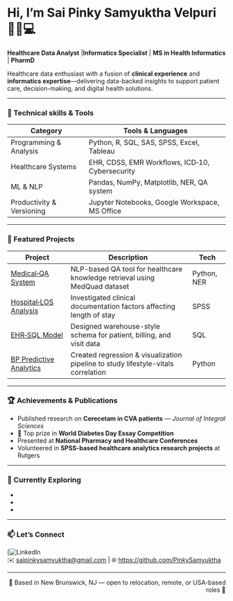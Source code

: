 <!-- 👩‍💻 HEADER -->
# Hi, I’m Sai Pinky Samyuktha Velpuri 👩‍⚕️💻
**Healthcare Data Analyst** |**Informatics Specialist** | **MS in Health Informatics** | **PharmD**

Healthcare data enthusiast with a fusion of **clinical experience** and **informatics expertise**—delivering data-backed insights to support patient care, decision-making, and digital health solutions.

---

<!-- 🛠️ SKILLS & TOOLS -->
### 🔧 Technical skills & Tools

| Category                  | Tools & Languages                               |
|---------------------------|-------------------------------------------------|
| Programming & Analysis    | Python, R, SQL, SAS, SPSS, Excel, Tableau       |
| Healthcare Systems        | EHR, CDSS, EMR Workflows, ICD‑10, Cybersecurity |
| ML & NLP                  | Pandas, NumPy, Matplotlib, NER, QA system       |
| Productivity & Versioning | Jupyter Notebooks, Google Workspace, MS Office  |

---

<!-- 🚀 FEATURED PROJECTS -->
### 🚀 Featured Projects

| Project | Description | Tech |
|--------|-------------|------|
| [Medical‑QA System](https://github.com/PinkySamyuktha/medical-qa-system) | NLP-based QA tool for healthcare knowledge retrieval using MedQuad dataset | Python, NER |
| [Hospital‑LOS Analysis](https://github.com/PinkySamyuktha/los-analysis) | Investigated clinical documentation factors affecting length of stay | SPSS |
| [EHR‑SQL Model](https://github.com/PinkySamyuktha/ehr-sql-model) | Designed warehouse-style schema for patient, billing, and visit data | SQL |
| [BP Predictive Analytics](https://github.com/PinkySamyuktha/bp-analytics) | Created regression & visualization pipeline to study lifestyle-vitals correlation | Python |

---

<!-- 🏆 ACHIEVEMENTS -->
### 🏆 Achievements & Publications

- Published research on **Cerecetam in CVA patients** — *Journal of Integral Sciences*  
- 🥇 Top prize in **World Diabetes Day Essay Competition**  
- Presented at **National Pharmacy and Healthcare Conferences**  
- Volunteered in **SPSS-based healthcare analytics research projects** at Rutgers

---

<!-- 🌱 WHERE I’M HEADED -->
### 🌱 Currently Exploring

-
-
-

---

<!-- 📫 CONTACT -->
### 📫 Let’s Connect

[![LinkedIn](https://linkedin.com/in/dr-pinkysamyuktha)  
✉️ saipinkysamyuktha@gmail.com | 🌐 https://github.com/PinkySamyuktha

---

<p align="right">📍 Based in New Brunswick, NJ — open to relocation, remote, or USA-based roles 🌟</p>


<!--
**PinkySamyuktha/PinkySamyuktha** is a ✨ _special_ ✨ repository because its `README.md` (this file) appears on your GitHub profile.

Here are some ideas to get you started:

- 🔭 I’m currently working on ...
- 🌱 I’m currently learning ...
- 👯 I’m looking to collaborate on ...
- 🤔 I’m looking for help with ...
- 💬 Ask me about ...
- 📫 How to reach me: ...
- 😄 Pronouns: ...
- ⚡ Fun fact: ...
-->
